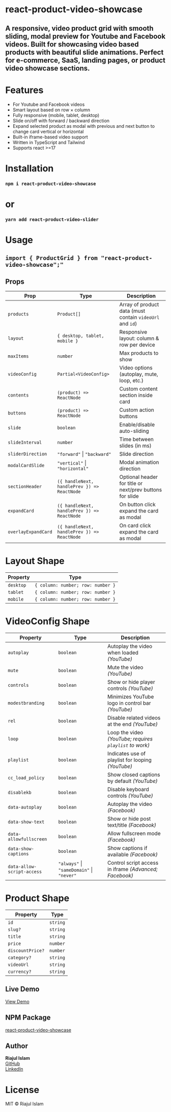 # react-product-video-showcase

## A responsive, video product grid with smooth sliding, modal preview for Youtube and Facebook videos. Built for showcasing video based products with beautiful slide animations. Perfect for e-commerce, SaaS, landing pages, or product video showcase sections.

# Features

- For Youtube and Facebook videos
- Smart layout based on row × column
- Fully responsive (mobile, tablet, desktop)
- Slide on/off with forward / backward direction
- Expand selected product as modal with previous and next button to change card vertical or horizontal
- Built-in iframe-based video support
- Written in TypeScript and Tailwind
- Supports react >=17

# Installation

### `npm i react-product-video-showcase`

# or

### `yarn add react-product-video-slider`

# Usage

## `import { ProductGrid } from "react-product-video-showcase";"`

## Props

| Prop               | Type                                        | Description                                              |
| ------------------ | ------------------------------------------- | -------------------------------------------------------- |
| `products`         | `Product[]`                                 | Array of product data (must contain `videoUrl` and `id`) |
| `layout`           | `{ desktop, tablet, mobile }`               | Responsive layout: column & row per device               |
| `maxItems`         | `number`                                    | Max products to show                                     |
| `videoConfig`      | `Partial<VideoConfig>`                      | Video options (autoplay, mute, loop, etc.)               |
| `contents`         | `(product) => ReactNode`                    | Custom content section inside card                       |
| `buttons`          | `(product) => ReactNode`                    | Custom action buttons                                    |
| `slide`            | `boolean`                                   | Enable/disable auto-sliding                              |
| `slideInterval`    | `number`                                    | Time between slides (in ms)                              |
| `sliderDirection`  | `"forward"` \| `"backward"`                 | Slide direction                                          |
| `modalCardSlide`   | `"vertical"` \| `"horizontal"`              | Modal animation direction                                |
| `sectionHeader`    | `({ handleNext, handlePrev }) => ReactNode` | Optional header for title or next/prev buttons for slide |
| `expandCard`       | `({ handleNext, handlePrev }) => ReactNode` | On button click expand the card as modal                 |
| `overlayExpandCard`| `({ handleNext, handlePrev }) => ReactNode` | On card click expand the card as modal                   |

# Layout Shape

| Property  | Type                              |
| --------- | --------------------------------- |
| `desktop` | `{ column: number; row: number }` |
| `tablet`  | `{ column: number; row: number }` |
| `mobile`  | `{ column: number; row: number }` |

# VideoConfig Shape

| Property                   | Type                                      | Description                                             |
| -------------------------- | ----------------------------------------- | ------------------------------------------------------- |
| `autoplay`                 | `boolean`                                 | Autoplay the video when loaded _(YouTube)_              |
| `mute`                     | `boolean`                                 | Mute the video _(YouTube)_                              |
| `controls`                 | `boolean`                                 | Show or hide player controls _(YouTube)_                |
| `modestbranding`           | `boolean`                                 | Minimizes YouTube logo in control bar _(YouTube)_       |
| `rel`                      | `boolean`                                 | Disable related videos at the end _(YouTube)_           |
| `loop`                     | `boolean`                                 | Loop the video _(YouTube; requires `playlist` to work)_ |
| `playlist`                 | `boolean`                                 | Indicates use of playlist for looping _(YouTube)_       |
| `cc_load_policy`           | `boolean`                                 | Show closed captions by default _(YouTube)_             |
| `disablekb`                | `boolean`                                 | Disable keyboard controls _(YouTube)_                   |
| `data-autoplay`            | `boolean`                                 | Autoplay the video _(Facebook)_                         |
| `data-show-text`           | `boolean`                                 | Show or hide post text/title _(Facebook)_               |
| `data-allowfullscreen`     | `boolean`                                 | Allow fullscreen mode _(Facebook)_                      |
| `data-show-captions`       | `boolean`                                 | Show captions if available _(Facebook)_                 |
| `data-allow-script-access` | `"always"` \| `"sameDomain"` \| `"never"` | Control script access in iframe _(Advanced; Facebook)_  |

# Product Shape

| Property         | Type     |
| ---------------- | -------- |
| `id`             | `string` |
| `slug?`          | `string` |
| `title`          | `string` |
| `price`          | `number` |
| `discountPrice?` | `number` |
| `category?`      | `string` |
| `videoUrl`       | `string` |
| `currency?`      | `string` |

## Live Demo

[View Demo](https://react-product-video-showcase.vercel.app/)

## NPM Package

[react-product-video-showcase](https://www.npmjs.com/package/react-product-video-showcase)

## Author

**Riajul Islam**  
[GitHub](https://github.com/riajulislam17/)  
[LinkedIn](https://www.linkedin.com/in/riajulislam17/)

# License

MIT © Riajul Islam

